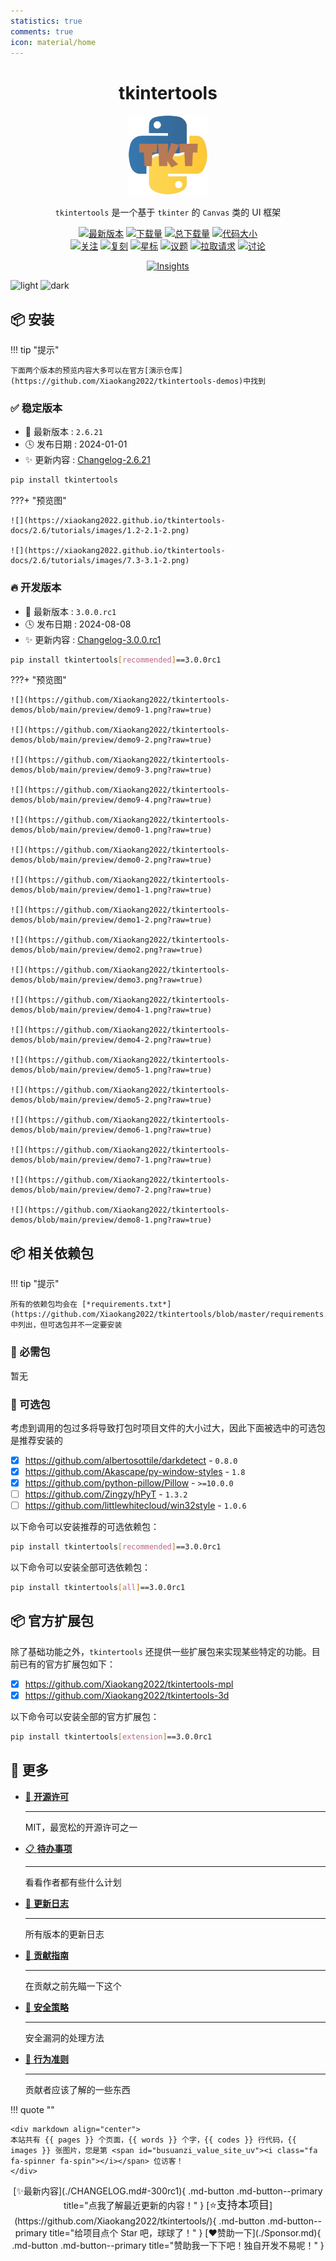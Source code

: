 ```yaml
---
statistics: true
comments: true
icon: material/home
---
```


<h1 align="center">tkintertools</h1>

<p align="center"><img alt="logo" src="./logo.png" /></p>

<p align="center">
<code>tkintertools</code> 是一个基于 <code>tkinter</code> 的 <code>Canvas</code> 类的 UI 框架
</p>

<p align="center">
<a href="https://github.com/Xiaokang2022/tkintertools/releases"><img alt="最新版本" src="https://img.shields.io/github/v/release/Xiaokang2022/tkintertools?include_prereleases&logo=github&label=Version" title="最新版本" /></a>
<a href="https://pypistats.org/packages/tkintertools"><img alt="下载量" src="https://img.shields.io/pypi/dm/tkintertools?label=Downloads&logo=pypi&logoColor=skyblue" title="下载量" /></a>
<a href="https://pepy.tech/project/tkintertools"><img alt="总下载量" src="https://img.shields.io/pepy/dt/tkintertools?logo=pypi&logoColor=gold&label=Total%20Downloads" title="总下载量" /></a>
<a href="https://github.com/Xiaokang2022/tkintertools"><img alt="代码大小" src="https://img.shields.io/github/languages/code-size/Xiaokang2022/tkintertools?label=Size&logo=github" title="代码大小"/></a>
<br/>
<a href="https://github.com/Xiaokang2022/tkintertools/watchers"><img alt="关注" src="https://img.shields.io/github/watchers/Xiaokang2022/tkintertools?label=Watchers&logo=github&style=flat" title="关注" /></a>
<a href="https://github.com/Xiaokang2022/tkintertools/forks"><img alt="复刻" src="https://img.shields.io/github/forks/Xiaokang2022/tkintertools?label=Forks&logo=github&style=flat" title="复刻" /></a>
<a href="https://github.com/Xiaokang2022/tkintertools/stargazers"><img alt="星标" src="https://img.shields.io/github/stars/Xiaokang2022/tkintertools?label=Stars&color=gold&logo=github&style=flat" title="星标" /></a>
<a href="https://github.com/Xiaokang2022/tkintertools/issues"><img alt="议题" src="https://img.shields.io/github/issues/Xiaokang2022/tkintertools?label=Issues&logo=github" title="议题" /></a>
<a href="https://github.com/Xiaokang2022/tkintertools/pulls"><img alt="拉取请求" src="https://img.shields.io/github/issues-pr/Xiaokang2022/tkintertools?label=Pull%20Requests&logo=github" title="拉取请求" /></a>
<a href="https://github.com/Xiaokang2022/tkintertools/discussions"><img alt="讨论" src="https://img.shields.io/github/discussions/Xiaokang2022/tkintertools?label=Discussions&logo=github" title="讨论" /></a>
</p>

<p align="center">
<a href="https://github.com/Xiaokang2022/tkintertools/pulse"><img alt="Insights" src="https://repobeats.axiom.co/api/embed/ab8fae686a5a96f91fa71c40c53c189310924f5e.svg" /></a>
</p>

![light](https://api.star-history.com/svg?repos=Xiaokang2022/tkintertools&type=Date&theme=light#only-light)
![dark](https://api.star-history.com/svg?repos=Xiaokang2022/tkintertools&type=Date&theme=dark#only-dark)

📦 安装
-------

!!! tip "提示"

    下面两个版本的预览内容大多可以在官方[演示仓库](https://github.com/Xiaokang2022/tkintertools-demos)中找到

### ✅ 稳定版本

* 🔖 最新版本 : `2.6.21`
* 🕓 发布日期 : 2024-01-01
* ✨ 更新内容 : [Changelog-2.6.21](./CHANGELOG.md#-2621)

```bash linenums="0"
pip install tkintertools
```

???+ "预览图"

    ![](https://xiaokang2022.github.io/tkintertools-docs/2.6/tutorials/images/1.2-2.1-2.png)

    ![](https://xiaokang2022.github.io/tkintertools-docs/2.6/tutorials/images/7.3-3.1-2.png)

### 🔥 开发版本

* 🔖 最新版本 : `3.0.0.rc1`
* 🕓 发布日期 : 2024-08-08
* ✨ 更新内容 : [Changelog-3.0.0.rc1](./CHANGELOG.md#-300rc1)

```bash linenums="0"
pip install tkintertools[recommended]==3.0.0rc1
```

???+ "预览图"

    ![](https://github.com/Xiaokang2022/tkintertools-demos/blob/main/preview/demo9-1.png?raw=true)

    ![](https://github.com/Xiaokang2022/tkintertools-demos/blob/main/preview/demo9-2.png?raw=true)

    ![](https://github.com/Xiaokang2022/tkintertools-demos/blob/main/preview/demo9-3.png?raw=true)

    ![](https://github.com/Xiaokang2022/tkintertools-demos/blob/main/preview/demo9-4.png?raw=true)

    ![](https://github.com/Xiaokang2022/tkintertools-demos/blob/main/preview/demo0-1.png?raw=true)

    ![](https://github.com/Xiaokang2022/tkintertools-demos/blob/main/preview/demo0-2.png?raw=true)

    ![](https://github.com/Xiaokang2022/tkintertools-demos/blob/main/preview/demo1-1.png?raw=true)

    ![](https://github.com/Xiaokang2022/tkintertools-demos/blob/main/preview/demo1-2.png?raw=true)

    ![](https://github.com/Xiaokang2022/tkintertools-demos/blob/main/preview/demo2.png?raw=true)

    ![](https://github.com/Xiaokang2022/tkintertools-demos/blob/main/preview/demo3.png?raw=true)

    ![](https://github.com/Xiaokang2022/tkintertools-demos/blob/main/preview/demo4-1.png?raw=true)

    ![](https://github.com/Xiaokang2022/tkintertools-demos/blob/main/preview/demo4-2.png?raw=true)

    ![](https://github.com/Xiaokang2022/tkintertools-demos/blob/main/preview/demo5-1.png?raw=true)

    ![](https://github.com/Xiaokang2022/tkintertools-demos/blob/main/preview/demo5-2.png?raw=true)

    ![](https://github.com/Xiaokang2022/tkintertools-demos/blob/main/preview/demo6-1.png?raw=true)

    ![](https://github.com/Xiaokang2022/tkintertools-demos/blob/main/preview/demo7-1.png?raw=true)

    ![](https://github.com/Xiaokang2022/tkintertools-demos/blob/main/preview/demo7-2.png?raw=true)

    ![](https://github.com/Xiaokang2022/tkintertools-demos/blob/main/preview/demo8-1.png?raw=true)

## 📦 相关依赖包

!!! tip "提示"

    所有的依赖包均会在 [*requirements.txt*](https://github.com/Xiaokang2022/tkintertools/blob/master/requirements.txt) 中列出，但可选包并不一定要安装

### 📌 必需包

暂无

### 🎨 可选包

考虑到调用的包过多将导致打包时项目文件的大小过大，因此下面被选中的可选包是推荐安装的

- [X] https://github.com/albertosottile/darkdetect - `0.8.0`
- [X] https://github.com/Akascape/py-window-styles - `1.8`
- [X] https://github.com/python-pillow/Pillow - `>=10.0.0`
- [ ] https://github.com/Zingzy/hPyT - `1.3.2`
- [ ] https://github.com/littlewhitecloud/win32style - `1.0.6`

以下命令可以安装推荐的可选依赖包：

```bash linenums="0"
pip install tkintertools[recommended]==3.0.0rc1
```

以下命令可以安装全部可选依赖包：

```bash linenums="0"
pip install tkintertools[all]==3.0.0rc1
```

## 📦 官方扩展包

除了基础功能之外，`tkintertools` 还提供一些扩展包来实现某些特定的功能。目前已有的官方扩展包如下：

- [X] https://github.com/Xiaokang2022/tkintertools-mpl
- [X] https://github.com/Xiaokang2022/tkintertools-3d

以下命令可以安装全部的官方扩展包：

```bash linenums="0"
pip install tkintertools[extension]==3.0.0rc1
```

## 👀 更多

<div class="grid cards" markdown>

-   [📑 **开源许可**](./LICENSE.md)

    ***

    MIT，最宽松的开源许可之一

-   [📋 **待办事项**](./TODO.md)

    ***

    看看作者都有些什么计划

-   [📘 **更新日志**](./CHANGELOG.md)

    ***

    所有版本的更新日志

-   [📗 **贡献指南**](./CONTRIBUTING.md)

    ***

    在贡献之前先瞄一下这个

-   [📕 **安全策略**](./SECURITY.md)

    ***

    安全漏洞的处理方法

-   [📙 **行为准则**](./CODE_OF_CONDUCT.md)

    ***

    贡献者应该了解的一些东西

</div>

!!! quote ""

    <div markdown align="center">
    本站共有 {{ pages }} 个页面，{{ words }} 个字，{{ codes }} 行代码，{{ images }} 张图片，您是第 <span id="busuanzi_value_site_uv"><i class="fa fa-spinner fa-spin"></i></span> 位访客！
    </div>

<div align="center" markdown>
[✨最新内容](./CHANGELOG.md#-300rc1){ .md-button .md-button--primary title="点我了解最近更新的内容！" }
[<big>⭐支持本项目</big>](https://github.com/Xiaokang2022/tkintertools/){ .md-button .md-button--primary title="给项目点个 Star 吧，球球了！" }
[❤️赞助一下](./Sponsor.md){ .md-button .md-button--primary title="赞助我一下下吧！独自开发不易呢！" }
</div>
